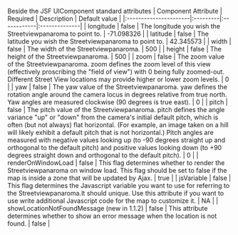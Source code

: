 Beside the JSF UIComponent standard attributes
| Component Attribute   | Required | Description | Default value |
|:----------------------|:---------|:------------|:--------------|
| longitude             | false    | The longitude you wish the Streetviewpanaroma to point to. | -71.098326    |
| latitude              | false    | The latitude you wish the Streetviewpanaroma to point to. | 42.345573     |
| width                 | false    | The width of the Streetviewpanaroma. | 500           |
| height                | false    | The height of the Streetviewpanaroma. | 500           |
| zoom                  | false    | The zoom value of the Streetviewpanaroma. zoom defines the zoom level of this view (effectively proscribing the "field of view") with 0 being fully zoomed-out. Different Street View locations may provide higher or lower zoom levels. | 0             |
| yaw                   | false    | The yaw value of the Streetviewpanaroma. yaw defines the rotation angle around the camera locus in degrees relative from true north. Yaw angles are measured clockwise (90 degrees is true east). | 0             |
| pitch                 | false    | The pitch value of the Streetviewpanaroma. pitch defines the angle variance "up" or "down" from the camera's initial default pitch, which is often (but not always) flat horizontal. (For example, an image taken on a hill will likely exhibit a default pitch that is not horizontal.) Pitch angles are measured with negative values looking up (to -90 degrees straight up and orthogonal to the default pitch) and positive values looking down (to +90 degrees straight down and orthogonal to the default pitch). | 0             |
| renderOnWindowLoad    | false    | This flag determines whether to render the Streetviewpanaroma on window load. This flag should be set to false if the map is inside a zone that will be updated by Ajax. | true          |
| jsVariable            | false    | This flag determines the Javascript variable you want to use for referring to the Streetviewpanaroma.It should unique. Use this attribute if you want to use write additional Javascript code for the map to customize it. | NA            |
| showLocationNotFoundMessage (new in 1.1.2) | false    | This attribute determines whether to show an error message when the location is not found. | false         |